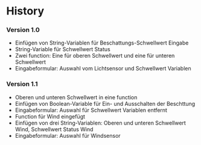 # History

### Version 1.0
  * Einfügen von String-Variablen für Beschattungs-Schwellwert Eingabe
  * String-Variable für Schwellwert Status
  * Zwei function: Eine für oberen Schwellwert und eine für unteren Schwellwert
  * Eingabeformular: Auswahl vom Lichtsensor und Schwellwert Variablen

### Version 1.1
  * Oberen und unteren Schwellwert in eine function
  * Einfügen von Boolean-Variable für Ein- und Ausschalten der Beschttung
  * Eingabeformular: Auswahl für Schwellwert Variablen entfernt
  * Function für Wind eingefügt
  * Einfügen von drei String-Variablen: Oberen und unteren Schwellwert Wind, Schwellwert Status Wind
  * Eingabeformular: Auswahl für Windsensor  
